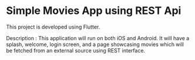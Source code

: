 # Simple Movies App using REST Api

This project is developed using Flutter.

Description : 
This application will run on both iOS and Android. It will have a splash, welcome, login screen, and a page showcasing movies which will be fetched from an external source using REST interface.


